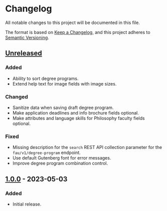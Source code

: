 # Changelog

All notable changes to this project will be documented in this file.

The format is based on [Keep a Changelog](https://keepachangelog.com/en/1.1.0/),
and this project adheres to [Semantic Versioning](https://semver.org/spec/v2.0.0.html).

## [Unreleased]
### Added
- Ability to sort degree programs.
- Extend help text for image fields with image sizes.

### Changed
- Sanitize data when saving draft degree program.
- Make application deadlines and info brochure fields optional.
- Make attributes and language skills for Philosophy faculty fields optional.


### Fixed
- Missing description for the `search` REST API collection parameter for the `fau/v1/degree-program` endpoint.
- Use default Gutenberg font for error messages.
- Improve degree program combination control.

## [1.0.0] - 2023-05-03

### Added
- Initial release.

[Unreleased]: https://github.com/RRZE-Webteam/FAU-Studium/compare/1.0.0...HEAD
[1.0.0]: https://github.com/RRZE-Webteam/FAU-Studium/releases/tag/1.0.0
